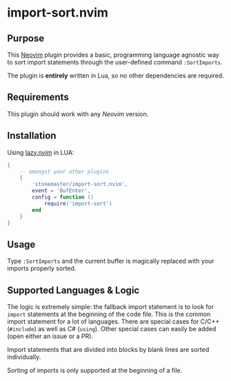 # import-sort.nvim

## Purpose

This [Neovim](https://neovim.io/) plugin provides a basic, programming language
agnostic way to sort import statements through the user-defined command
`:SortImports`.

The plugin is **entirely** written in Lua, so no other dependencies are
required.

## Requirements

This plugin should work with any *Neovim* version.

## Installation

Using [lazy.nvim](https://github.com/folke/lazy.nvim) in LUA:

```lua
{
	-- amongst your other plugins
	{
		'stonemaster/import-sort.nvim',
		event = 'BufEnter',
		config = function ()
			require('import-sort')
		end
	}
}
```
## Usage

Type `:SortImports` and the current buffer is magically replaced with your
imports properly sorted.

## Supported Languages & Logic

The logic is extremely simple: the fallback import statement is to look for
`import` statements at the beginning of the code file. This is the common
import statement for a lot of languages. There are special cases for C/C++
(`#include`) as well as C# (`using`). Other special cases can easily be added
(open either an issue or a PR).

Import statements that are divided into blocks by blank lines are sorted
individually.

Sorting of imports is only supported at the beginning of a file.
